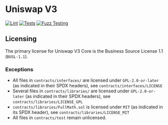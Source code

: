 # Uniswap V3

[![Lint](https://github.com/Uniswap/uniswap-v3-core/actions/workflows/lint.yml/badge.svg)](https://github.com/Uniswap/uniswap-v3-core/actions/workflows/lint.yml)
[![Tests](https://github.com/Uniswap/uniswap-v3-core/actions/workflows/tests.yml/badge.svg)](https://github.com/Uniswap/uniswap-v3-core/actions/workflows/tests.yml)
[![Fuzz Testing](https://github.com/Uniswap/uniswap-v3-core/actions/workflows/fuzz-testing.yml/badge.svg)](https://github.com/Uniswap/uniswap-v3-core/actions/workflows/fuzz-testing.yml)

## Licensing

The primary license for Uniswap V3 Core is the Business Source License 1.1 (`BUSL-1.1`).

### Exceptions

- All files in `contracts/interfaces/` are licensed under `GPL-2.0-or-later` (as indicated in their SPDX headers), see `contracts/interfaces/LICENSE`
- Several files in `contracts/libraries/` are licensed under `GPL-2.0-or-later` (as indicated in their SPDX headers), see `contracts/libraries/LICENSE_GPL`
- `contracts/libraries/FullMath.sol` is licensed under `MIT` (as indicated in its SPDX header), see `contracts/libraries/LICENSE_MIT`
- All files in `contracts/test` remain unlicensed.
